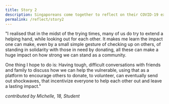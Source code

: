 ```yaml
---
title: Story 2
description: Singaporeans come together to reflect on their COVID-19 experiences and share what they learned. Read their stories.
permalink: /reflect/story2
---
```


"I realised that in the midst of the trying times, many of us do try to extend a helping hand, while looking out for each other. It makes me learn the impact one can make, even by a small simple gesture of checking up on others, of standing in solidarity with those in need by donating, all these can make a huge impact on how strong we can stand as a community.  

One thing I hope to do is: Having tough, difficult conversations with friends and family to discuss how we can help the vulnerable, using that as a platform to encourage others to donate, to volunteer, can eventually send out shockwaves, that incentivize everyone to help each other out and leave a lasting impact."

*contributed by Michelle, 18, Student*